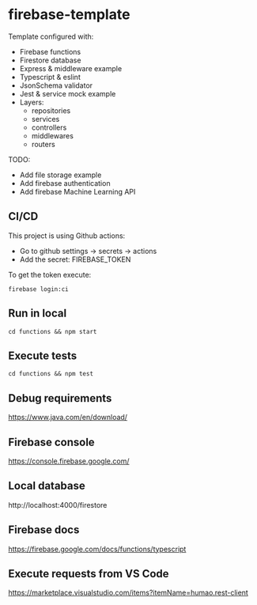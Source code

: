 # firebase-template

Template configured with:
- Firebase functions
- Firestore database
- Express & middleware example
- Typescript & eslint
- JsonSchema validator
- Jest & service mock example
- Layers:
    - repositories
    - services
    - controllers
    - middlewares
    - routers

TODO:
- Add file storage example
- Add firebase authentication 
- Add firebase Machine Learning API

## CI/CD 
This project is using Github actions:

- Go to github settings -> secrets -> actions 
- Add the secret: FIREBASE_TOKEN


To get the token execute:
```
firebase login:ci
```

## Run in local
```
cd functions && npm start
```

## Execute tests
```
cd functions && npm test
```

## Debug requirements
https://www.java.com/en/download/

## Firebase console
https://console.firebase.google.com/

## Local database
http://localhost:4000/firestore

## Firebase docs
https://firebase.google.com/docs/functions/typescript

## Execute requests from VS Code
https://marketplace.visualstudio.com/items?itemName=humao.rest-client
